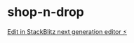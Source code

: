 # shop-n-drop

[Edit in StackBlitz next generation editor ⚡️](https://stackblitz.com/~/github.com/356Adhil/shop-n-drop)